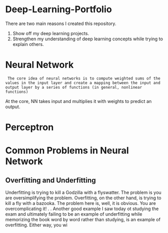 # Deep-Learning-Portfolio
There are two main reasons I created this repository.
1) Show off my deep learning projects.
2) Strengthen my understanding of deep learning concepts while trying to explain others. 


# Neural Network

` The core idea of neural networks is to compute weighted sums of the values in the input layer and create a mapping between the input and output layer by a series of functions (in general, nonlinear functions)`

At the core, NN takes input and multiplies it with weights to predict an output. 


# Perceptron

# Common Problems in Neural Network

## Overfitting and Underfitting

Underfitting is trying to kill a Godzilla with a flyswatter. The problem is you are oversimplifying the problem. Overfitting, on the other hand, is trying to kill a fly with a bazooka. The problem here is, well, it is obvious. You are overcomplicating it!
.
.
Another good example I saw today ot studying the exam and ultimately failing to be an example of underfitting while memorizing the book word by word rather than studying, is an example of overfitting. Either way, you wi

